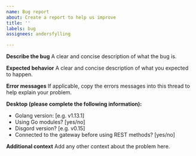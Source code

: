 ```yaml
---
name: Bug report
about: Create a report to help us improve
title: ''
labels: bug
assignees: andersfylling

---
```


**Describe the bug**
A clear and concise description of what the bug is.

**Expected behavior**
A clear and concise description of what you expected to happen.

**Error messages**
If applicable, copy the errors messages into this thread to help explain your problem.

**Desktop (please complete the following information):**
 - Golang version: [e.g. v1.13.1]
 - Using Go modules? [yes/no]
 - Disgord version? [e.g. v0.15]
 - Connected to the gateway before using REST methods? [yes/no]

**Additional context**
Add any other context about the problem here.
